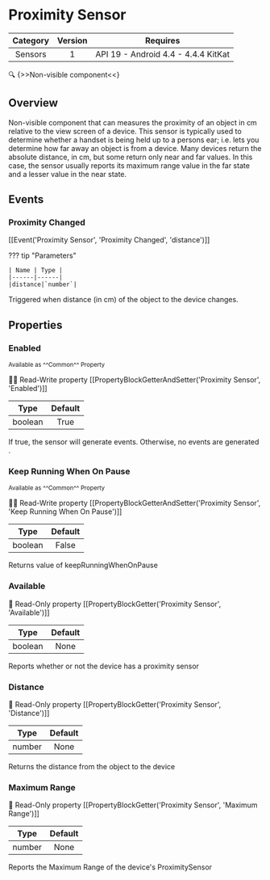 # Proximity Sensor

| Category | Version | Requires |
|:--------:|:-------:|:--------:|
|Sensors|1|API 19 - Android 4.4 - 4.4.4 KitKat|

:mag: {>>Non-visible component<<}

## Overview

Non-visible component that can measures the proximity of an object in cm relative to the view screen of a device. This sensor is typically used to determine whether a handset is being held up to a persons ear; i.e. lets you determine how far away an object is from a device. Many devices return the absolute distance, in cm, but some return only near and far values. In this case, the sensor usually reports its maximum range value in the far state and a lesser value in the near state.

## Events

### Proximity Changed

[[Event('Proximity Sensor', 'Proximity Changed', 'distance')]]

??? tip "Parameters"

    | Name | Type |
    |------|------|
    |distance|`number`|


Triggered when distance (in cm) of the object to the device changes.

## Properties

### Enabled

<small>Available as ^^Common^^ Property</small>

:eyes::pencil: Read-Write property
[[PropertyBlockGetterAndSetter('Proximity Sensor', 'Enabled')]]

| Type | Default |
|:----:|:-------:|
|boolean|True|

If true, the sensor will generate events. Otherwise, no events   are generated .

### Keep Running When On Pause

<small>Available as ^^Common^^ Property</small>

:eyes::pencil: Read-Write property
[[PropertyBlockGetterAndSetter('Proximity Sensor', 'Keep Running When On Pause')]]

| Type | Default |
|:----:|:-------:|
|boolean|False|

Returns value of keepRunningWhenOnPause

### Available

:eyes: Read-Only property
[[PropertyBlockGetter('Proximity Sensor', 'Available')]]

| Type | Default |
|:----:|:-------:|
|boolean|None|

Reports whether or not the device has a proximity sensor

### Distance

:eyes: Read-Only property
[[PropertyBlockGetter('Proximity Sensor', 'Distance')]]

| Type | Default |
|:----:|:-------:|
|number|None|

Returns the distance from the object to the device

### Maximum Range

:eyes: Read-Only property
[[PropertyBlockGetter('Proximity Sensor', 'Maximum Range')]]

| Type | Default |
|:----:|:-------:|
|number|None|

Reports the Maximum Range of the device's ProximitySensor
